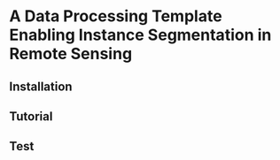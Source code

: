# A Data Processing Template Enabling Instance Segmentation in Remote Sensing

## Installation

## Tutorial

## Test
